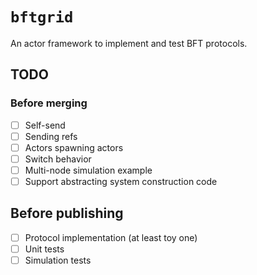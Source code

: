 # `bftgrid`

An actor framework to implement and test BFT protocols.

## TODO

### Before merging

- [ ] Self-send
- [ ] Sending refs
- [ ] Actors spawning actors
- [ ] Switch behavior
- [ ] Multi-node simulation example
- [ ] Support abstracting system construction code

## Before publishing

- [ ] Protocol implementation (at least toy one)
- [ ] Unit tests
- [ ] Simulation tests
